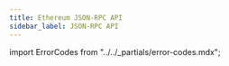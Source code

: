 ```yaml
---
title: Ethereum JSON-RPC API
sidebar_label: JSON-RPC API
---
```


import ErrorCodes from "../../_partials/error-codes.mdx";

<ErrorCodes />
